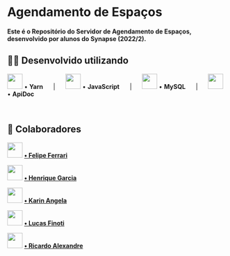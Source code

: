 # Agendamento de Espaços

**Este é o Repositório do Servidor de Agendamento de Espaços, desenvolvido por alunos do Synapse (2022/2).**


## 👨‍💻 Desenvolvido utilizando
<img src="https://cdn.jsdelivr.net/gh/devicons/devicon/icons/yarn/yarn-original.svg" height="35px">  •  **Yarn** &nbsp;&nbsp;&nbsp;&nbsp; | &nbsp;&nbsp;&nbsp;&nbsp;
<img src="https://cdn.jsdelivr.net/gh/devicons/devicon/icons/javascript/javascript-original.svg" height="35px">  •  **JavaScript** &nbsp;&nbsp;&nbsp;&nbsp; |
&nbsp;&nbsp;&nbsp;&nbsp; <img src="https://cdn.jsdelivr.net/gh/devicons/devicon/icons/mysql/mysql-original-wordmark.svg" height="35px">  •  **MySQL** &nbsp;&nbsp;&nbsp;&nbsp; | &nbsp;&nbsp;&nbsp;&nbsp; <img src="https://a.fsdn.com/allura/mirror/apidoc/icon?86b58c0e96fc95ecba2b7b7c4a7da1534d522613afb6b99fa42b82900adfeefc?&w=90" height="35px">  •  **ApiDoc**


<br>

## 🤝 Colaboradores

<img src="https://avatars.githubusercontent.com/u/78982963?s=64&v=4" height="35px"> **[ • Felipe Ferrari](https://github.com/felipeferrari22 " • Felipe Ferrari")**

<img src="https://avatars.githubusercontent.com/u/98772195?v=4" height="35px"> **[ • Henrique Garcia](https://github.com/rikegb " • Henrique Garcia")**

<img src="https://avatars.githubusercontent.com/u/79113693?v=4" height="35px"> **[ • Karin Angela](https://github.com/KarinAngela " • Karin Angela")**

<img src="https://avatars.githubusercontent.com/u/105088725?v=4" height="35px"> **[ • Lucas Finoti](https://github.com/lucasfinotirodrigues " • Lucas Finoti")**

<img src="https://avatars.githubusercontent.com/u/111604032?v=4" height="35px"> **[ • Ricardo Alexandre](https://github.com/Ricardoxt1 " • Ricardo Alexandre")**
